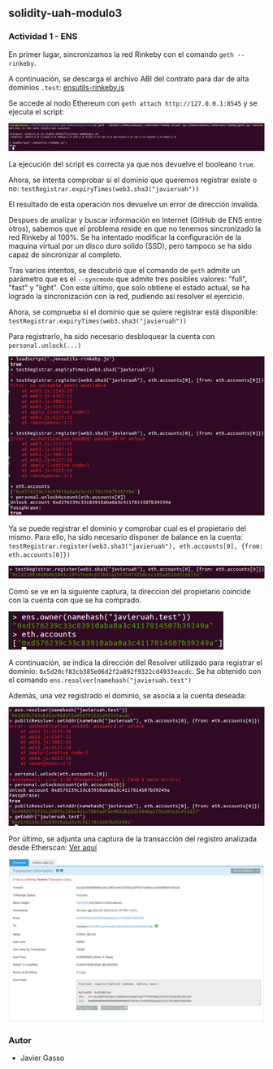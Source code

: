 ## solidity-uah-modulo3

### **Actividad 1** - ENS

En primer lugar, sincronizamos la red Rinkeby con el comando `geth --rinkeby`.

A continuación, se descarga el archivo ABI del contrato para dar de alta dominios `.test`: [ensutils-rinkeby.js](ensutils-rinkeby.jsl)

Se accede al nodo Ethereum con `geth attach http://127.0.0.1:8545` y se ejecuta el script:

![Captura 1](screenshots/screen001.png "Captura 1")

La ejecución del script es correcta ya que nos devuelve el booleano `true`.

Ahora, se intenta comprobar si el dominio que queremos registrar existe o no: `testRegistrar.expiryTimes(web3.sha3("javieruah"))`

El resultado de esta operación nos devuelve un error de dirección invalida.

Despues de analizar y buscar información en Internet (GitHub de ENS entre otros), sabemos que el problema reside en que no tenemos sincronizado la red Rinkeby al 100%. Se ha intentado modificar la configuración de la maquina virtual por un disco duro solido (SSD), pero tampoco se ha sido capaz de sincronizar al completo.

Tras varios intentos, se descubrió que el comando de `geth` admite un parámetro que es el `--syncmode` que admite tres posibles valores: "full", "fast" y "light". Con este último, que solo obtiene el estado actual, se ha logrado la sincronización con la red, pudiendo así resolver el ejercicio.

Ahora, se comprueba si el dominio que se quiere registrar está disponible:
`testRegistrar.expiryTimes(web3.sha3("javieruah"))`

Para registrarlo, ha sido necesario desbloquear la cuenta con `personal.unlock(...)`

![Captura 2](screenshots/screen002.png "Captura 2")

Ya se puede registrar el dominio y comprobar cual es el propietario del mismo. Para ello, ha sido necesario disponer de balance en la cuenta:
`testRegistrar.register(web3.sha3("javieruah"), eth.accounts[0], {from: eth.accounts[0]})`

![Captura 3](screenshots/screen003.png "Captura 3")

Como se ve en la siguiente captura, la direccion del propietario coincide con la cuenta con que se ha comprado.

![Captura 4](screenshots/screen004.png "Captura 4")

A continuación, se indica la dirección del Resolver utilizado para registrar el dominio: `0x5d20cf83cb385e06d2f2a892f9322cd4933eacdc`. Se ha obtenido con el comando `ens.resolver(namehash("javieruah.test")`

Además, una vez registrado el dominio, se asocia a la cuenta deseada:

![Captura 6](screenshots/screen006.png "Captura 6")

Por último, se adjunta una captura de la transacción del registro analizada desde Etherscan:
[Ver aquí](https://rinkeby.etherscan.io/tx/0x1d21003680b8b1041c29fc7ee6c627b61a29f7b4742b8ccc109ad556d7c8d11e)

![Captura 5](screenshots/screen005.png "Captura 5")


### Autor
- Javier Gasso
